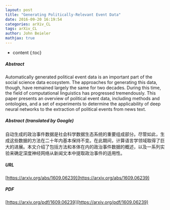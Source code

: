```yaml
---
layout: post
title: "Generating Politically-Relevant Event Data"
date: 2016-09-20 16:19:54
categories: arXiv_CL
tags: arXiv_CL
author: John Beieler
mathjax: true
---
```


* content
{:toc}

##### Abstract
Automatically generated political event data is an important part of the social science data ecosystem. The approaches for generating this data, though, have remained largely the same for two decades. During this time, the field of computational linguistics has progressed tremendously. This paper presents an overview of political event data, including methods and ontologies, and a set of experiments to determine the applicability of deep neural networks to the extraction of political events from news text.

##### Abstract (translated by Google)
自动生成的政治事件数据是社会科学数据生态系统的重要组成部分。尽管如此，生成这些数据的方法在二十年内基本保持不变。在此期间，计算语言学领域取得了巨大的进展。本文介绍了包括方法和本体在内的政治事件数据的概述，以及一系列实验来确定深度神经网络从新闻文本中提取政治事件的适用性。

##### URL
[https://arxiv.org/abs/1609.06239](https://arxiv.org/abs/1609.06239)

##### PDF
[https://arxiv.org/pdf/1609.06239](https://arxiv.org/pdf/1609.06239)

